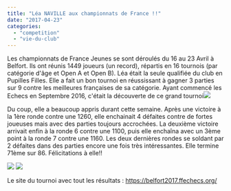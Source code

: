 ```yaml
---
title: "Léa NAVILLE aux championnats de France !!"
date: "2017-04-23"
categories: 
  - "competition"
  - "vie-du-club"
---
```


Les championnats de France Jeunes se sont déroulés du 16 au 23 Avril à Belfort. Ils ont réunis 1449 joueurs (un record), répartis en 16 tournois (par catégorie d'âge et Open A et Open B). Léa était la seule qualifiée du club en Pupilles Filles. Elle a fait un bon tournoi en réussissant à gagner 3 parties sur 9 contre les meilleures françaises de sa catégorie. Ayant commencé les Echecs en Septembre 2016, c'était la découverte de ce grand tournoi![](http://echecs-veigy.fr/wp-content/uploads/2017/04/WP_20170417_15_07_21_Pro-300x169.jpg)

Du coup, elle a beaucoup appris durant cette semaine. Après une victoire à la 1ère ronde contre une 1260, elle enchainait 4 défaites contre de fortes joueuses mais avec des parties toujours accrochées. La deuxième victoire arrivait enfin à la ronde 6 contre une 1100, puis elle enchaîna avec un 3ème point à la ronde 7 contre une 1160. Les deux dernières rondes se soldant par 2 défaites dans des parties encore une fois très intéressantes. Elle termine 71ème sur 86. Félicitations à elle!!

[![](http://echecs-veigy.fr/wp-content/uploads/2017/04/WP_20170417_09_33_15_Pro-300x169.jpg)](http://echecs-veigy.fr/wp-content/uploads/2017/04/WP_20170417_09_33_15_Pro.jpg) [![](http://echecs-veigy.fr/wp-content/uploads/2017/04/WP_20170416_15_30_33_Pro-300x169.jpg)](http://echecs-veigy.fr/wp-content/uploads/2017/04/WP_20170416_15_30_33_Pro.jpg)

Le site du tournoi avec tout les résultats : https://belfort2017.ffechecs.org/

